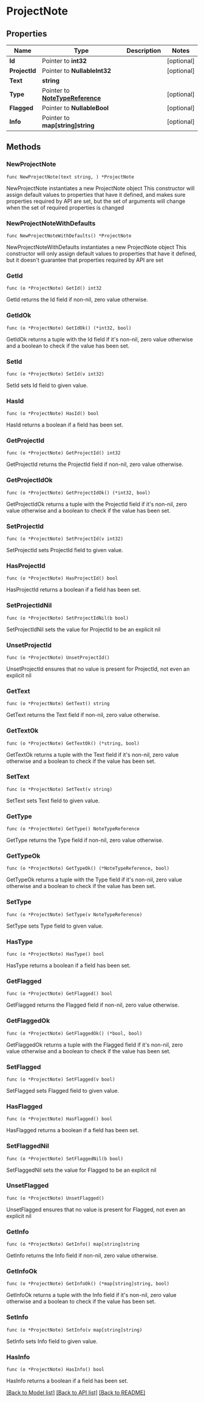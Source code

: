 # ProjectNote

## Properties

Name | Type | Description | Notes
------------ | ------------- | ------------- | -------------
**Id** | Pointer to **int32** |  | [optional] 
**ProjectId** | Pointer to **NullableInt32** |  | [optional] 
**Text** | **string** |  | 
**Type** | Pointer to [**NoteTypeReference**](NoteTypeReference.md) |  | [optional] 
**Flagged** | Pointer to **NullableBool** |  | [optional] 
**Info** | Pointer to **map[string]string** |  | [optional] 

## Methods

### NewProjectNote

`func NewProjectNote(text string, ) *ProjectNote`

NewProjectNote instantiates a new ProjectNote object
This constructor will assign default values to properties that have it defined,
and makes sure properties required by API are set, but the set of arguments
will change when the set of required properties is changed

### NewProjectNoteWithDefaults

`func NewProjectNoteWithDefaults() *ProjectNote`

NewProjectNoteWithDefaults instantiates a new ProjectNote object
This constructor will only assign default values to properties that have it defined,
but it doesn't guarantee that properties required by API are set

### GetId

`func (o *ProjectNote) GetId() int32`

GetId returns the Id field if non-nil, zero value otherwise.

### GetIdOk

`func (o *ProjectNote) GetIdOk() (*int32, bool)`

GetIdOk returns a tuple with the Id field if it's non-nil, zero value otherwise
and a boolean to check if the value has been set.

### SetId

`func (o *ProjectNote) SetId(v int32)`

SetId sets Id field to given value.

### HasId

`func (o *ProjectNote) HasId() bool`

HasId returns a boolean if a field has been set.

### GetProjectId

`func (o *ProjectNote) GetProjectId() int32`

GetProjectId returns the ProjectId field if non-nil, zero value otherwise.

### GetProjectIdOk

`func (o *ProjectNote) GetProjectIdOk() (*int32, bool)`

GetProjectIdOk returns a tuple with the ProjectId field if it's non-nil, zero value otherwise
and a boolean to check if the value has been set.

### SetProjectId

`func (o *ProjectNote) SetProjectId(v int32)`

SetProjectId sets ProjectId field to given value.

### HasProjectId

`func (o *ProjectNote) HasProjectId() bool`

HasProjectId returns a boolean if a field has been set.

### SetProjectIdNil

`func (o *ProjectNote) SetProjectIdNil(b bool)`

 SetProjectIdNil sets the value for ProjectId to be an explicit nil

### UnsetProjectId
`func (o *ProjectNote) UnsetProjectId()`

UnsetProjectId ensures that no value is present for ProjectId, not even an explicit nil
### GetText

`func (o *ProjectNote) GetText() string`

GetText returns the Text field if non-nil, zero value otherwise.

### GetTextOk

`func (o *ProjectNote) GetTextOk() (*string, bool)`

GetTextOk returns a tuple with the Text field if it's non-nil, zero value otherwise
and a boolean to check if the value has been set.

### SetText

`func (o *ProjectNote) SetText(v string)`

SetText sets Text field to given value.


### GetType

`func (o *ProjectNote) GetType() NoteTypeReference`

GetType returns the Type field if non-nil, zero value otherwise.

### GetTypeOk

`func (o *ProjectNote) GetTypeOk() (*NoteTypeReference, bool)`

GetTypeOk returns a tuple with the Type field if it's non-nil, zero value otherwise
and a boolean to check if the value has been set.

### SetType

`func (o *ProjectNote) SetType(v NoteTypeReference)`

SetType sets Type field to given value.

### HasType

`func (o *ProjectNote) HasType() bool`

HasType returns a boolean if a field has been set.

### GetFlagged

`func (o *ProjectNote) GetFlagged() bool`

GetFlagged returns the Flagged field if non-nil, zero value otherwise.

### GetFlaggedOk

`func (o *ProjectNote) GetFlaggedOk() (*bool, bool)`

GetFlaggedOk returns a tuple with the Flagged field if it's non-nil, zero value otherwise
and a boolean to check if the value has been set.

### SetFlagged

`func (o *ProjectNote) SetFlagged(v bool)`

SetFlagged sets Flagged field to given value.

### HasFlagged

`func (o *ProjectNote) HasFlagged() bool`

HasFlagged returns a boolean if a field has been set.

### SetFlaggedNil

`func (o *ProjectNote) SetFlaggedNil(b bool)`

 SetFlaggedNil sets the value for Flagged to be an explicit nil

### UnsetFlagged
`func (o *ProjectNote) UnsetFlagged()`

UnsetFlagged ensures that no value is present for Flagged, not even an explicit nil
### GetInfo

`func (o *ProjectNote) GetInfo() map[string]string`

GetInfo returns the Info field if non-nil, zero value otherwise.

### GetInfoOk

`func (o *ProjectNote) GetInfoOk() (*map[string]string, bool)`

GetInfoOk returns a tuple with the Info field if it's non-nil, zero value otherwise
and a boolean to check if the value has been set.

### SetInfo

`func (o *ProjectNote) SetInfo(v map[string]string)`

SetInfo sets Info field to given value.

### HasInfo

`func (o *ProjectNote) HasInfo() bool`

HasInfo returns a boolean if a field has been set.


[[Back to Model list]](../README.md#documentation-for-models) [[Back to API list]](../README.md#documentation-for-api-endpoints) [[Back to README]](../README.md)


